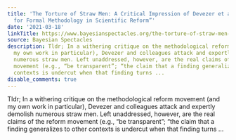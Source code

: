 ```yaml
---
title: 'The Torture of Straw Men: A Critical Impression of Devezer et al., “The Case
  for Formal Methodology in Scientific Reform”'
date: '2021-03-18'
linkTitle: https://www.bayesianspectacles.org/the-torture-of-straw-men-a-critical-impression-of-devezer-et-al-the-case-for-formal-methodology-in-scientific-reform/
source: Bayesian Spectacles
description: Tldr; In a withering critique on the methodological reform movement (and
  my own work in particular), Devezer and colleagues attack and expertly demolish
  numerous straw men. Left unaddressed, however, are the real claims of the reform
  movement (e.g., “be transparent”; “the claim that a finding generalizes to other
  contexts is undercut when that finding turns ...
disable_comments: true
---
```

Tldr; In a withering critique on the methodological reform movement (and my own work in particular), Devezer and colleagues attack and expertly demolish numerous straw men. Left unaddressed, however, are the real claims of the reform movement (e.g., “be transparent”; “the claim that a finding generalizes to other contexts is undercut when that finding turns ...